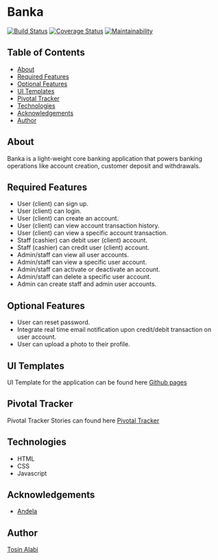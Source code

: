 # Banka

[![Build Status](https://travis-ci.org/alatos2/banka.svg?branch=develop)](https://travis-ci.org/alatos2/banka) [![Coverage Status](https://coveralls.io/repos/github/alatos2/banka/badge.svg?branch=develop)](https://coveralls.io/github/alatos2/banka?branch=develop) [![Maintainability](https://api.codeclimate.com/v1/badges/5701f720c71530a9db12/maintainability)](https://codeclimate.com/github/alatos2/banka/maintainability)

## Table of Contents

* [About](#about)
* [Required Features](#required-features)
* [Optional Features](#optional-features)
* [UI Templates](#ui-templates)
* [Pivotal Tracker](#pivotal-tracker)
* [Technologies](#technologies)
* [Acknowledgements](#acknowledgements)
* [Author](#author)

## About

Banka is a light-weight core banking application that powers banking operations like account creation, customer deposit and withdrawals.

## Required Features

* User (client) can sign up.
* User (client) can login.
* User (client) can create an account.
* User (client) can view account transaction history.
* User (client) can view a specific account transaction.
* Staff (cashier) can debit user (client) account.
* Staff (cashier) can credit user (client) account.
* Admin/staff can view all user accounts.
* Admin/staff can view a specific user account.
* Admin/staff can activate or deactivate an account.
* Admin/staff can delete a specific user account.
* Admin can create staff and admin user accounts.

## Optional Features

* User can reset password.
* Integrate real time email notification upon credit/debit transaction on user account.
* User can upload a photo to their profile.

## UI Templates

UI Template for the application can be found here [Github pages](https://alatos2.github.io/banka)

## Pivotal Tracker

Pivotal Tracker Stories can found here [Pivotal Tracker](https://www.pivotaltracker.com/n/projects/2320345)

## Technologies

* HTML
* CSS
* Javascript

## Acknowledgements

* [Andela](https://andela.com/)

## Author

[Tosin Alabi](https://github.com/alatos2)
